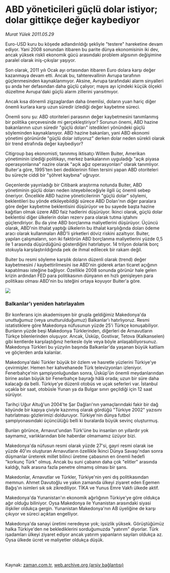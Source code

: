 # ABD yöneticileri güçlü dolar istiyor; dolar gittikçe değer kaybediyor

*Murat Yülek 2011.05.29*

<td class="columnist-detail">
<p>Euro-USD kuru bu köşede adlandırıldığı şekliyle "testere" hareketine devam ediyor. Yani 2008 sonundan itibaren bu parite dünya ekonomisinin iki dev, ancak yüksek riskli ekonomik gücü arasındaki problem algısının değişimine paralel olarak iniş-çıkışlar yaşıyor.</p>
<p>
<div id="haberMetinDiv">
<p>Son olarak, 2011 yılı Ocak ayı ortasından itibaren Euro dolara karşı değer kazanmaya devam etti. Ancak bu, tahterevallinin Avrupa tarafının güçlenmesinden kaynaklanmıyor. Aksine, Avrupa tarafındaki alarm sinyalleri şu anda her defasından daha güçlü çalıyor; mayıs ayı içindeki küçük ölçekli düzeltme Avrupa'daki güçlü alarm zillerini yansıtmıyor.
<p>Ancak kısa dönemli zigzaglardan daha önemlisi, doların yuan hariç diğer önemli kurlara karşı uzun süredir izlediği değer kaybetme süreci.
<p>Önemli soru şu: ABD otoriteleri parasının değer kaybetmesini tanımlanmış bir politika çerçevesinde mi gerçekleştiriyor? Sorunun önemi, ABD hazine bakanlarının uzun süredir "güçlü doları" istedikleri yönündeki güçlü söyleminden kaynaklanıyor. ABD hazine bakanları, yani ABD ekonomi yönetimi görünürde "güçlü dolar istiyoruz" derken dolar neden sürekli olarak bir trend etrafında değer kaybediyor?
<p>Citigroup baş ekonomisti, tanınmış iktisatçı Willem Buiter, Amerikan yönetiminin izlediği politikayı, merkez bankalarının uyguladığı "açık piyasa operasyonlarına" nazire olarak "açık ağız operasyonları" olarak tanımlıyor. Buiter'a göre, 1995'ten beri dediklerinin fiilen tersini yapan ABD otoriteleri bu süreçte ciddi bir "şöhret kaybına" uğruyor.
<p>Geçenlerde yayınladığı bir Citibank araştırma notunda Buiter, ABD yönetiminin güçlü doları neden isteyebileceğiyle ilgili üç önemli sebep öneriyor. Öncelikle ABD hazine yöneticilerinin "güçlü dolar" söylemi, beklentileri bu yönde etkileyebildiği sürece ABD Doları'nın diğer paralara göre değer kaybetme beklentisini düşürüyor ve bu sayede başta hazine kağıtları olmak üzere ABD faiz hadlerini düşürüyor. İkinci olarak, güçlü dolar beklentisi diğer ülkelerin doları rezerv para olarak tutma iştahını güçlendiriyor. Bu da yine ABD borçlanma maliyetlerini düşürüyor. Üçüncü olarak, ABD'nin ithalat yaptığı ülkelerin bu ithalat karşılığında doları ödeme aracı olarak kullanmaları ABD'li şirketleri döviz riskini azaltıyor. Buiter, yapılan çalışmaların, son iki faktörün ABD borçlanma maliyetlerini yüzde 0,5 ile 1 arasında düşürdüğünü gösterdiğini hatırlatıyor. 14 trilyon dolarlık borç stokuyla karşılaştırıldığında pek de ihmal edilecek bir rakam değil.
<p>Buiter bu resmi söyleme karşılık doların düzenli olarak (trend) değer kaybetmesini / kaybettirilmesini ise ABD'nin giderek artan ticaret açığının kapatılması isteğine bağlıyor. Özellikle 2008 sonunda görünür hale gelen krizin ardından FED para politikasının dünyanın en hızlı genişleyen para politikası olması ABD'nin bu isteğini ortaya koyuyor Buiter'a göre.
<p><img border="0" src="http://web.archive.org/web/20110809073808im_/http://medya.zaman.com.tr/2011/05/29/parite.jpg"/>
<p><h3>Balkanlar'ı yeniden hatırlayalım</h3>
<p>Bir konferans için akademisyen bir grupla geldiğimiz Makedonya'da unuttuğumuz (veya unutturulduğumuz) Balkanlar'ı hatırlıyoruz. Resmi istatistiklere göre Makedonya nüfusunun yüzde 25'i Türkçe konuşabiliyor. Bunların yüzde beşi Makedonya Türklerinden, diğerleri de Arnavutların Türkçe bilenlerinden oluşuyor. Ancak, Üsküp, Gostivar, Tetova (Kalkanselen) gibi kentlerde karşılaştığınız herkesle öyle veya böyle anlaşabiliyorsunuz. Makedonya Türkleri bu yüzyılın başında Balkanlar'da yaşanan büyük katliam ve göçlerden arda kalanlar.
<p>Makedonya'daki Türkler büyük bir özlem ve hasretle yüzlerini Türkiye'ye çevirmişler. Hemen her kahvehanede Türk televizyonları izleniyor. Fenerbahçe'nin şampiyonluğundan sonra, Üsküp'ün önemli meydanlarından birine asılan büyük bir Fenerbahçe bayrağı hâlâ orada; uzun bir süre daha kalacağı da belli. Türkiye'ye düzenli otobüs ve uçak seferleri var. İstanbul uçakla bir saat, otobüsle Yunan ya da Bulgar sınırı geçildiği için 12 saat sürüyor.
<p>Tarihçi Uğur Altuğ'un 2004'te Şar Dağları'nın yamaçlarındaki fakir bir dağ köyünde bir kapıya çiviyle kazınmış olarak gördüğü "Türkiye 2002" yazısını hatırlatması gözlerimizi dolduruyor. Türkiye'nin dünya futbol şampiyonasındaki üçüncülüğü belli ki buralarda büyük sevinç oluşturmuş.
<p>Bunları görünce, Arnavut'undan Türk'üne bu insanları on yıllardır yok saymamız, varlıklarından bile haberdar olmamamız üzüyor bizi.
<p>Makedonya'da nüfusun resmi olarak yüzde 27'si, gayri resmi olarak ise yüzde 40'ını oluşturan Arnavutların özellikle İkinci Dünya Savaşı'ndan sonra düşmanlar üreterek millet bilinci üretme çabasının en önemli hedefi "korkunç Türk" olmuş. Ancak bu suni çabanın daha çok "elitler" arasında kaldığı, halk arasına fazla penetre olmamış olması bir şans.
<p>Makedonlar, Arnavutlar ve Türkler, Türkiye'nin yeni dış politikasından memnun. Ahmet Davutoğlu ve yakın zamanda ülkeyi ziyaret eden Egemen Bağış'ın isimleri sık sık zikrediliyor. TİKA ve Yunus Emre Vakfı ülkede aktif.
<p>Makedonya'da Yunanistan'ın ekonomik ağırlığının Türkiye'ye göre oldukça ağır olduğu biliniyor. Oysa Makedonya ile Yunanistan arasındaki siyasi ilişkiler oldukça gergin. Yunanistan Makedonya'nın AB üyeliğine de karşı çıkıyor ve süreci açıktan engelliyor.
<p>Makedonya'da sanayi üretimi neredeyse yok; işsizlik yüksek. Görüştüğümüz halka Türkiye'den ne beklediklerini sorduğumuzda "yatırım" diyorlar. Türk işadamları ülkeyi ziyaret ediyor ancak yatırım yapanların sayıları oldukça az. Oysa ülkede ücret ve maliyetler oldukça düşük.
<p></p></p></p></p></p></p></p></p></p></p></p></p></p></p></p></p></p></div>
</p>


<p><br>
		 </br></p></td>

Kaynak: [zaman.com.tr](http://zaman.com.tr/yazar.do?yazino=1140112), [web.archive.org (arşiv bağlantısı)](http://web.archive.org/web/20110809073808/http://www.zaman.com.tr:80/yazar.do?yazino=1140112)
